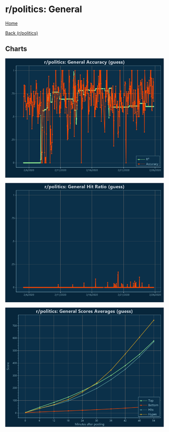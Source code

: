 # r/politics: General

[Home](../../index.md)

[Back (r/politics)](../guess_politics.md)

## Charts

![r/politics R² (guess)](../../images/models/guess_politics_General_Accuracy.png "r/politics R² (guess)")

![r/politics Hit Ratio (guess)](../../images/models/guess_politics_General_HitRatio.png "r/politics Hit Ratio (guess)")

![r/politics Score Averages (guess)](../../images/models/guess_politics_General_Scores.png "r/politics Score Averages (guess)")

